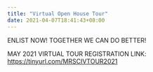 ```yaml
---
title: "Virtual Open House Tour"
date: 2021-04-07T18:41:43+08:00
---
```

ENLIST NOW! TOGETHER WE CAN DO BETTER!

MAY 2021 VIRTUAL TOUR REGISTRATION LINK: https://tinyurl.com/MRSCIVTOUR2021